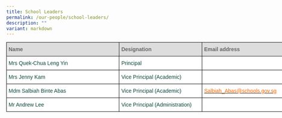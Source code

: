 ```yaml
---
title: School Leaders
permalink: /our-people/school-leaders/
description: ""
variant: markdown
---
```

<style type="text/css">
.tg  {border-collapse:collapse;border-spacing:0;margin:0px auto;}
.tg td{border-color:black;border-style:solid;border-width:1px;font-family:Arial, sans-serif;font-size:14px;
  overflow:hidden;padding:10px 5px;word-break:normal;}
.tg th{border-color:black;border-style:solid;border-width:1px;font-family:Arial, sans-serif;font-size:14px;
  font-weight:normal;overflow:hidden;padding:10px 5px;word-break:normal;}
.tg .tg-yhj3{background-color:#FFF;color:#0C463A;text-align:left;vertical-align:middle}
.tg .tg-feqv{background-color:#DDD;color:#666;font-weight:bold;text-align:left;vertical-align:middle}
.tg .tg-o5fr{background-color:#FFF;color:#FD6500;text-align:left;vertical-align:middle}
</style>
<table class="tg" style="undefined; table-layout: fixed; width: 820px">
<colgroup>
<col style="width: 300px">
<col style="width: 220px">
<col style="width: 300px">
</colgroup>
<tbody>
  <tr>
    <td class="tg-feqv"><span style="color:#666">Name</span></td>
    <td class="tg-feqv"><span style="color:#666">Designation</span></td>
    <td class="tg-feqv"><span style="color:#666">Email address</span></td>
  </tr>
  <tr>
    <td class="tg-yhj3">Mrs Quek-Chua Leng Yin<br></td>
    <td class="tg-yhj3">Principal<br></td>
    <td class="tg-o5fr"><a href="mailto:"><span style="text-decoration:none;color:#FD6500"></span></a><br></td>
  </tr>
  <tr>
    <td class="tg-yhj3">Mrs Jenny Kam<br></td>
    <td class="tg-yhj3">Vice Principal (Academic)</td>
    <td class="tg-o5fr"><a href="mailto:"><span style="text-decoration:none;color:#FD6500"></span></a><br></td>
  </tr>
	 <tr>
    <td class="tg-yhj3">Mdm Salbiah Binte Abas<br></td>
    <td class="tg-yhj3">Vice Principal (Academic)</td>
    <td class="tg-o5fr"><a href="mailto:Salbiah_Abas@schools.gov.sg"><span style="text-decoration:none;color:#FD6500">Salbiah_Abas@schools.gov.sg</span></a><br></td>
  </tr>
  <tr>
    <td class="tg-yhj3">Mr Andrew Lee<br></td>
    <td class="tg-yhj3">Vice Principal (Administration)</td>
    <td class="tg-o5fr"><a href="mailto:"><span style="text-decoration:none;color:#FD6500"></span></a> </td>
  </tr>
</tbody>
</table>